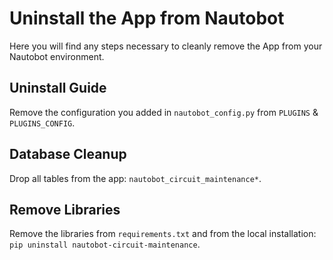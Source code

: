 # Uninstall the App from Nautobot

Here you will find any steps necessary to cleanly remove the App from your Nautobot environment.

## Uninstall Guide

Remove the configuration you added in `nautobot_config.py` from `PLUGINS` & `PLUGINS_CONFIG`.

## Database Cleanup


Drop all tables from the app: `nautobot_circuit_maintenance*`.

## Remove Libraries

Remove the libraries from `requirements.txt` and from the local installation: `pip uninstall nautobot-circuit-maintenance`.
